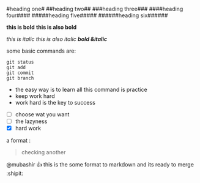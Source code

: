 #heading one#
##heading two##
###heading three###
####heading four####
#####heading five#####
######heading six######

**this is bold**
__this is also bold__

*this is italic*
_this is also italic_
***bold &italic***

some basic commands are:
```
git status 
git add 
git commit
git branch
```


- the easy way is to learn all this command is practice
- keep work hard
- work hard is the key to success

- [ ] choose wat you want 
- [ ] the lazyness 
- [x] hard work

a format :
> checking another 

@mubashir :+1: this is the some format to markdown and  its ready to merge :shipit:

